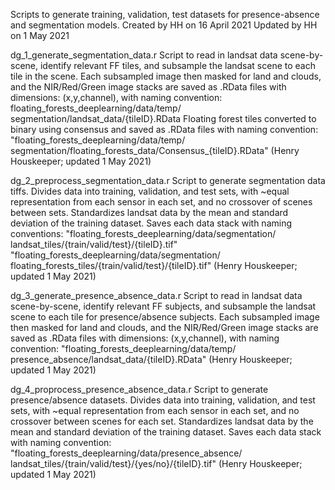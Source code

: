 Scripts to generate training, validation, test datasets for presence-absence and segmentation models.
  Created by HH on 16 April 2021
  Updated by HH on 1 May 2021

dg_1_generate_segmentation_data.r
  Script to read in landsat data scene-by-scene,
    identify relevant FF tiles, and subsample the
    landsat scene to each tile in the scene.
  Each subsampled image then masked for land and clouds, and
    the NIR/Red/Green image stacks are saved as .RData files
    with dimensions: (x,y,channel), with naming convention:
      floating_forests_deeplearning/data/temp/
        segmentation/landsat_data/{tileID}.RData
  Floating forest tiles converted to binary using consensus
    and saved as .RData files with naming convention:
      "floating_forests_deeplearning/data/temp/
        segmentation/floating_forests_data/Consensus_{tileID}.RData"
  (Henry Houskeeper; updated 1 May 2021)

dg_2_preprocess_segmentation_data.r
  Script to generate segmentation data tiffs.
  Divides data into training, validation, and test sets,
    with ~equal representation from each sensor in each set,
    and no crossover of scenes between sets.
  Standardizes landsat data by the mean and standard deviation of
    the training dataset. Saves each data stack with naming conventions:
      "floating_forests_deeplearning/data/segmentation/
        landsat_tiles/{train/valid/test}/{tileID}.tif"
      "floating_forests_deeplearning/data/segmentation/
        floating_forests_tiles/{train/valid/test}/{tileID}.tif"
  (Henry Houskeeper; updated 1 May 2021)

dg_3_generate_presence_absence_data.r
  Script to read in landsat data scene-by-scene,
    identify relevant FF subjects, and subsample the
    landsat scene to each tile for presence/absence subjects.
  Each subsampled image then masked for land and clouds, and
    the NIR/Red/Green image stacks are saved as .RData files
    with dimensions: (x,y,channel), with naming convention:
      "floating_forests_deeplearning/data/temp/
        presence_absence/landsat_data/{tileID}.RData"
  (Henry Houskeeper; updated 1 May 2021)

dg_4_proprocess_presence_absence_data.r
  Script to generate presence/absence datasets.
  Divides data into training, validation, and test sets,
    with ~equal representation from each sensor in each set,
    and no crossover between scenes for each set.
  Standardizes landsat data by the mean and standard deviation of
    the training dataset. Saves each data stack with naming convention:
      "floating_forests_deeplearning/data/presence_absence/
        landsat_tiles/{train/valid/test}/{yes/no}/{tileID}.tif"
  (Henry Houskeeper; updated 1 May 2021)
